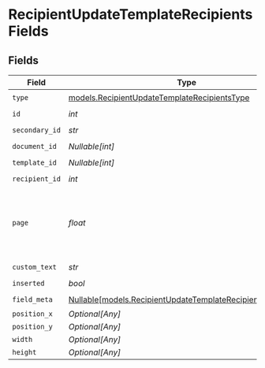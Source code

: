 # RecipientUpdateTemplateRecipientsFields


## Fields

| Field                                                                                                                  | Type                                                                                                                   | Required                                                                                                               | Description                                                                                                            |
| ---------------------------------------------------------------------------------------------------------------------- | ---------------------------------------------------------------------------------------------------------------------- | ---------------------------------------------------------------------------------------------------------------------- | ---------------------------------------------------------------------------------------------------------------------- |
| `type`                                                                                                                 | [models.RecipientUpdateTemplateRecipientsType](../models/recipientupdatetemplaterecipientstype.md)                     | :heavy_check_mark:                                                                                                     | N/A                                                                                                                    |
| `id`                                                                                                                   | *int*                                                                                                                  | :heavy_check_mark:                                                                                                     | N/A                                                                                                                    |
| `secondary_id`                                                                                                         | *str*                                                                                                                  | :heavy_check_mark:                                                                                                     | N/A                                                                                                                    |
| `document_id`                                                                                                          | *Nullable[int]*                                                                                                        | :heavy_check_mark:                                                                                                     | N/A                                                                                                                    |
| `template_id`                                                                                                          | *Nullable[int]*                                                                                                        | :heavy_check_mark:                                                                                                     | N/A                                                                                                                    |
| `recipient_id`                                                                                                         | *int*                                                                                                                  | :heavy_check_mark:                                                                                                     | N/A                                                                                                                    |
| `page`                                                                                                                 | *float*                                                                                                                | :heavy_check_mark:                                                                                                     | The page number of the field on the document. Starts from 1.                                                           |
| `custom_text`                                                                                                          | *str*                                                                                                                  | :heavy_check_mark:                                                                                                     | N/A                                                                                                                    |
| `inserted`                                                                                                             | *bool*                                                                                                                 | :heavy_check_mark:                                                                                                     | N/A                                                                                                                    |
| `field_meta`                                                                                                           | [Nullable[models.RecipientUpdateTemplateRecipientsFieldMeta]](../models/recipientupdatetemplaterecipientsfieldmeta.md) | :heavy_check_mark:                                                                                                     | N/A                                                                                                                    |
| `position_x`                                                                                                           | *Optional[Any]*                                                                                                        | :heavy_minus_sign:                                                                                                     | N/A                                                                                                                    |
| `position_y`                                                                                                           | *Optional[Any]*                                                                                                        | :heavy_minus_sign:                                                                                                     | N/A                                                                                                                    |
| `width`                                                                                                                | *Optional[Any]*                                                                                                        | :heavy_minus_sign:                                                                                                     | N/A                                                                                                                    |
| `height`                                                                                                               | *Optional[Any]*                                                                                                        | :heavy_minus_sign:                                                                                                     | N/A                                                                                                                    |